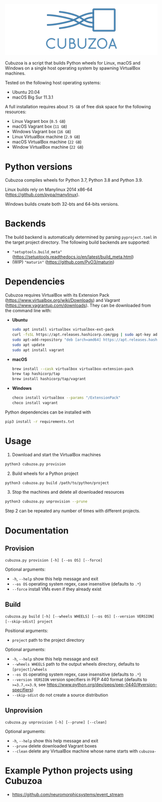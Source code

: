 ![banner](banner.png)

Cubuzoa is a script that builds Python wheels for Linux, macOS and Windows on a single host operating system by spawning VirtualBox machines.

Tested on the following host operating systems:
- Ubuntu 20.04
- macOS Big Sur 11.3.1

A full installation requires about `75 GB` of free disk space for the following resources:
- Linux Vagrant box (`0.5 GB`)
- macOS Vagrant box (`11 GB`)
- Windows Vagrant box (`16 GB`)
- Linux VirtualBox machine (`2.9 GB`)
- macOS VirtualBox machine (`22 GB`)
- Window VirtualBox machine (`22 GB`)

# Python versions

Cubuzoa compiles wheels for Python 3.7, Python 3.8 and Python 3.9.

Linux builds rely on Manylinux 2014 x86-64 (https://github.com/pypa/manylinux).

Windows builds create both 32-bts and 64-bits versions.

# Backends

The build backend is automatically determined by parsing `pyproject.toml` in the target project directory. The following build backends are supported:

- `"setuptools.build_meta"` (https://setuptools.readthedocs.io/en/latest/build_meta.html)
- (WIP) `"maturin"` (https://github.com/PyO3/maturin)

# Dependencies

Cubuzoa requires VirtualBox with its Extension Pack (https://www.virtualbox.org/wiki/Downloads) and Vagrant (https://www.vagrantup.com/downloads). They can be downloaded from the command line with:

- __Ubuntu__
  ```sh
  sudo apt install virtualbox virtualbox-ext-pack
  curl -fsSL https://apt.releases.hashicorp.com/gpg | sudo apt-key add -
  sudo apt-add-repository "deb [arch=amd64] https://apt.releases.hashicorp.com $(lsb_release -cs) main"
  sudo apt update
  sudo apt install vagrant
  ```
- __macOS__
  ```sh
  brew install --cask virtualbox virtualbox-extension-pack
  brew tap hashicorp/tap
  brew install hashicorp/tap/vagrant
  ```
- __Windows__
  ```sh
  choco install virtualbox --params "/ExtensionPack"
  choco install vagrant
  ```

Python dependencies can be installed with
```sh
pip3 install -r requirements.txt
```

# Usage

1. Download and start the VirtualBox machines
  ```sh
  python3 cubuzoa.py provision
  ```

2. Build wheels for a Python project
  ```sh
  python3 cubuzoa.py build /path/to/python/project
  ```

3. Stop the machines and delete all downloaded resources
  ```sh
  python3 cubuzoa.py unprovision --prune
  ```

Step 2 can be repeated any number of times with different projects.

# Documentation

## Provision

`cubuzoa.py provision [-h] [--os OS] [--force]`

Optional arguments:
- `-h`, `--help` show this help message and exit
- `--os OS` operating system regex, case insensitive (defaults to `.*`)
- `--force` install VMs even if they already exist

## Build

`cubuzoa.py build [-h] [--wheels WHEELS] [--os OS] [--version VERSION] [--skip-sdist] project`

Positional arguments:
- `project` path to the project directory

Optional arguments:
- `-h`, `--help` show this help message and exit
- `--wheels WHEELS` path to the output wheels directory, defaults to `[project]/wheels`
- `--os OS` operating system regex, case insensitive (defaults to `.*`)
- `--version VERSION` version specifiers in PEP 440 format (defaults to `>=3.7,<=3.9`, see https://www.python.org/dev/peps/pep-0440/#version-specifiers)
- `--skip-sdist` do not create a source distribution

## Unprovision

`cubuzoa.py unprovision [-h] [--prune] [--clean]`

Optional arguments:
- `-h`, `--help` show this help message and exit
- `--prune` delete downloaded Vagrant boxes
- `--clean` delete any VirtualBox machine whose name starts with `cubuzoa-`

# Example Python projects using Cubuzoa

- https://github.com/neuromorphicsystems/event_stream
